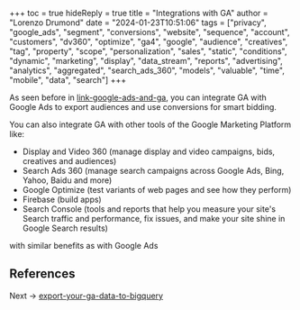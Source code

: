 +++
toc = true
hideReply = true
title = "Integrations with GA"
author = "Lorenzo Drumond"
date = "2024-01-23T10:51:06"
tags = ["privacy",  "google_ads",  "segment",  "conversions",  "website",  "sequence",  "account",  "customers",  "dv360",  "optimize",  "ga4",  "google",  "audience",  "creatives",  "tag",  "property",  "scope",  "personalization",  "sales",  "static",  "conditions",  "dynamic",  "marketing",  "display",  "data_stream",  "reports",  "advertising",  "analytics",  "aggregated",  "search_ads_360",  "models",  "valuable",  "time",  "mobile",  "data",  "search"]
+++


As seen before in [link-google-ads-and-ga](/wiki/link-google-ads-and-ga/), you can integrate GA with Google Ads to export audiences and use conversions for smart bidding.

You can also integrate GA with other tools of the Google Marketing Platform like:
- Display and Video 360 (manage display and video campaigns, bids, creatives and audiences)
- Search Ads 360 (manage search campaigns across Google Ads, Bing, Yahoo, Baidu and more)
- Google Optimize (test variants of web pages and see how they perform)
- Firebase (build apps)
- Search Console (tools and reports that help you measure your site's Search traffic and performance, fix issues, and make your site shine in Google Search results)

with similar benefits as with Google Ads

## References

Next -> [export-your-ga-data-to-bigquery](/wiki/export-your-ga-data-to-bigquery/)

